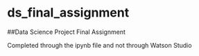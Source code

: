 # ds_final_assignment

##Data Science Project Final Assignment

Completed through the ipynb file and not through Watson Studio
